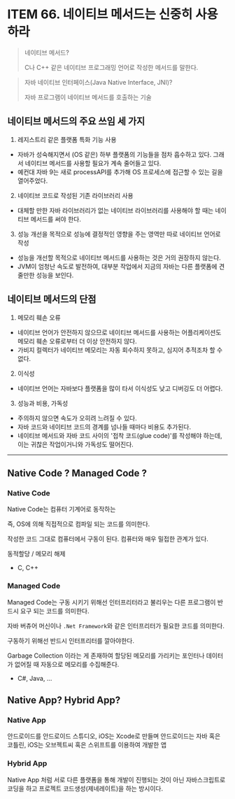 # ITEM 66. 네이티브 메서드는 신중히 사용하라

> 네이티브 메서드?
> 
> C나 C++ 같은 네이티브 프로그래밍 언어로 작성한 메서드를 말한다. 

> 자바 네이티브 인터페이스(Java Native Interface, JNI)?
> 
> 자바 프로그램이 네이티브 메서드를 호출하는 기술

## 네이티브 메서드의 주요 쓰임 세 가지

1. 레지스트리 같은 플랫폼 특화 기능 사용

- 자바가 성숙해지면서 (OS 같은) 하부 플랫폼의 기능들을 점차 흡수하고 있다. 그래서 네이티브 메서드를 사용할 필요가 계속 줄어들고 있다.
- 예컨대 자바 9는 새로 processAPI를 추가해 OS 프로세스에 접근할 수 있는 길을 열어주었다.

2. 네이티브 코드로 작성된 기존 라이브러리 사용

- 대체할 만한 자바 라이브러리가 없는 네이티브 라이브러리를 사용해야 할 때는 네이티브 메서드를 써야 한다.

3. 성능 개선을 목적으로 성능에 결정적인 영향을 주는 영역만 따로 네이티브 언어로 작성

- 성능을 개선할 목적으로 네이티브 메서드를 사용하는 것은 거의 권장하지 않는다.
- JVM이 엄청난 속도로 발전하여, 대부분 작업에서 지금의 자바는 다른 플랫폼에 견줄만한 성능을 보인다.

## 네이티브 메서드의 단점

1. 메모리 훼손 오류

- 네이티브 언어가 안전하지 않으므로 네이티브 메서드를 사용하는 어플리케이션도 메모리 훼손 오류로부터 더 이상 안전하지 않다.
- 가비지 컬렉터가 네이티브 메모리는 자동 회수하지 못하고, 심지어 추적조차 할 수 없다.

2. 이식성

- 네이티브 언어는 자바보다 플랫폼을 많이 타서 이식성도 낮고 디버깅도 더 어렵다.

3. 성능과 비용, 가독성

- 주의하지 않으면 속도가 오히려 느려질 수 있다.
- 자바 코드와 네이티브 코드의 경계를 넘나들 때마다 비용도 추가된다.
- 네이티브 메서드와 자바 코드 사이의 '접착 코드(glue code)'를 작성해야 하는데, 이는 귀찮은 작업이거니와 가독성도 떨어진다.

---

## Native Code ? Managed Code ? 

### Native Code

Native Code는 컴퓨터 기계어로 동작하는

즉, OS에 의해 직접적으로 컴파일 되는 코드를 의미한다.

작성한 코드 그대로 컴퓨터에서 구동이 된다. 컴퓨터와 매우 밀접한 관계가 있다.

동적할당 / 메모리 해제

- C, C++

### Managed Code

Managed Code는 구동 시키기 위해선 인터프리터라고 불리우는 다른 프로그램이 반드시 요구 되는 코드를 의미한다.

자바 버츄어 머신이나 `.Net Framework`와 같은 인터프리터가 필요한 코드를 의미한다.

구동하기 위해선 반드시 인터프리터를 깔아야한다.

Garbage Collection 이라는 게 존재하여 할당된 메모리를 가리키는 포인터나 데이터가 없어질 때 자동으로 메모리를 수집해준다.

- C#, Java, ...

## Native App? Hybrid App?

### Native App

안드로이드를 안드로이드 스튜디오, iOS는 Xcode로 만들며 안드로이드는 자바 혹은 코틀린, iOS는 오브젝트씨 혹은 스위프트를 이용하여 개발한 앱

### Hybrid App

Native App 처럼 서로 다른 플랫폼을 통해 개발이 진행되는 것이 아닌 자바스크립트로 코딩을 하고 프로젝트 코드생성(제네레이트)을 하는 방시이다.




